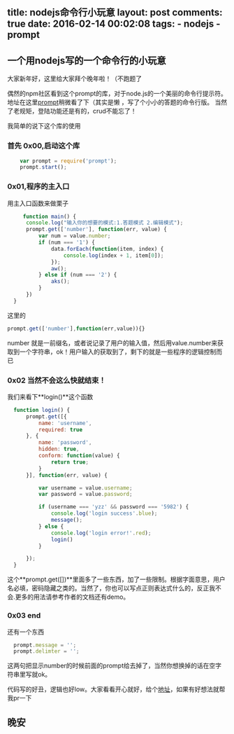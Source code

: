 title: nodejs命令行小玩意
layout: post
comments: true
date: 2016-02-14 00:02:08
tags:
	- nodejs
	- prompt
---

## 一个用nodejs写的一个命令行的小玩意

大家新年好，这里给大家拜个晚年啦！（不跑题了


偶然的npm社区看到这个prompt的库，对于node.js的一个美丽的命令行提示符。地址在这里[prompt](https://github.com/flatiron/prompt)稍微看了下（其实是懒 ，写了个小小的答题的命令行版。 当然了老规矩，登陆功能还是有的，crud不能忘了！

我简单的说下这个库的使用

<!--more-->


### 首先 0x00,启动这个库

```js
    var prompt = require('prompt');
    prompt.start();
```
### 0x01,程序的主入口

用主入口函数来做栗子

```js
	 function main() {
      console.log("输入你的想要的模式:1.答题模式 2.编辑模式");
      prompt.get(['number'], function(err, value) {
          var num = value.number;
          if (num === '1') {
              data.forEach(function(item, index) {
                  console.log(index + 1, item[0]);
              });
              aw();
          } else if (num === '2') {
              aks();
          }
      })
  }
```
这里的

```js
prompt.get(['number'],function(err,value)){}
```
number 就是一前缀名，或者说记录了用户的输入值，然后用value.number来获取到一个字符串，ok！用户输入的获取到了，剩下的就是一些程序的逻辑控制而已

### 0x02 当然不会这么快就结束！

我们来看下**login()**这个函数
```js
  function login() {
      prompt.get([{
          name: 'username',
          required: true
      }, {
          name: 'password',
          hidden: true,
          conform: function(value) {
              return true;
          }
      }], function(err, value) {

          var username = value.username;
          var password = value.password;

          if (username === 'yzz' && password === '5982') {
              console.log('login success'.blue);
              message();
          } else {
              console.log('login error!'.red);
              login()
          }

      });
  }
```

这个**prompt.get([])**里面多了一些东西，加了一些限制。根据字面意思，用户名必填，密码隐藏之类的。当然了，你也可以写点正则表达式什么的，反正我不会.更多的用法请参考作者的文档还有demo。

### 0x03 end

还有一个东西

```js
  prompt.message = '';
  prompt.delimter = '';

```
这两句把显示number的时候前面的prompt给去掉了，当然你想换掉的话在空字符串里写就ok。

代码写的好丑，逻辑也好low。大家看看开心就好，给个[地址](https://github.com/yzzting/nodejs-prompt)，如果有好想法就帮我pr一下

## 晚安
